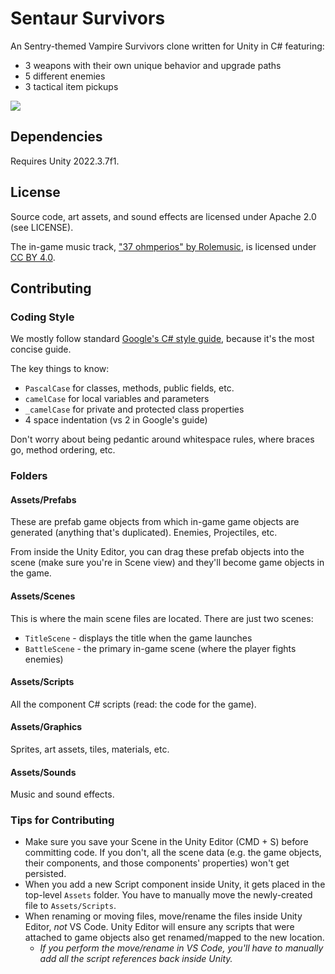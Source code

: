 # Sentaur Survivors

An Sentry-themed Vampire Survivors clone written for Unity in C# featuring:
* 3 weapons with their own unique behavior and upgrade paths
* 5 different enemies
* 3 tactical item pickups

![](https://github.com/getsentry/sentaur-survivors/blob/main/Media/gameplay.gif?raw=true)

## Dependencies

Requires Unity 2022.3.7f1.

## License

Source code, art assets, and sound effects are licensed under Apache 2.0 (see LICENSE).

The in-game music track, ["37 ohmperios" by Rolemusic](https://freemusicarchive.org/music/Rolemusic/single/37-ohmperios/), is licensed under [CC BY 4.0](https://creativecommons.org/licenses/by/4.0/).


## Contributing

### Coding Style

We mostly follow standard [Google's C# style guide](https://google.github.io/styleguide/csharp-style.html), because it's the most concise guide.

The key things to know:

* `PascalCase` for classes, methods, public fields, etc.
* `camelCase` for local variables and parameters
* `_camelCase` for private and protected class properties
* 4 space indentation (vs 2 in Google's guide)

Don't worry about being pedantic around whitespace rules, where braces go, method ordering, etc.

### Folders

#### Assets/Prefabs

These are prefab game objects from which in-game game objects are generated (anything that's duplicated). Enemies, Projectiles, etc. 

From inside the Unity Editor, you can drag these prefab objects into the scene (make sure you're in Scene view) and they'll become game objects in the game.

#### Assets/Scenes

This is where the main scene files are located. There are just two scenes:

* `TitleScene` - displays the title when the game launches
* `BattleScene` - the primary in-game scene (where the player fights enemies)

#### Assets/Scripts

All the component C# scripts (read: the code for the game).

#### Assets/Graphics

Sprites, art assets, tiles, materials, etc.

#### Assets/Sounds

Music and sound effects.

### Tips for Contributing

* Make sure you save your Scene in the Unity Editor (CMD + S) before committing code. If you don't, all the scene data (e.g. the game objects, their components, and those components' properties) won't get persisted.
* When you add a new Script component inside Unity, it gets placed in the top-level `Assets` folder. You have to manually move the newly-created file to `Assets/Scripts`.
* When renaming or moving files, move/rename the files inside Unity Editor, _not_ VS Code. Unity Editor will ensure any scripts that were attached to game objects also get renamed/mapped to the new location.
  * _If you perform the move/rename in VS Code, you'll have to manually add all the script references back inside Unity._
